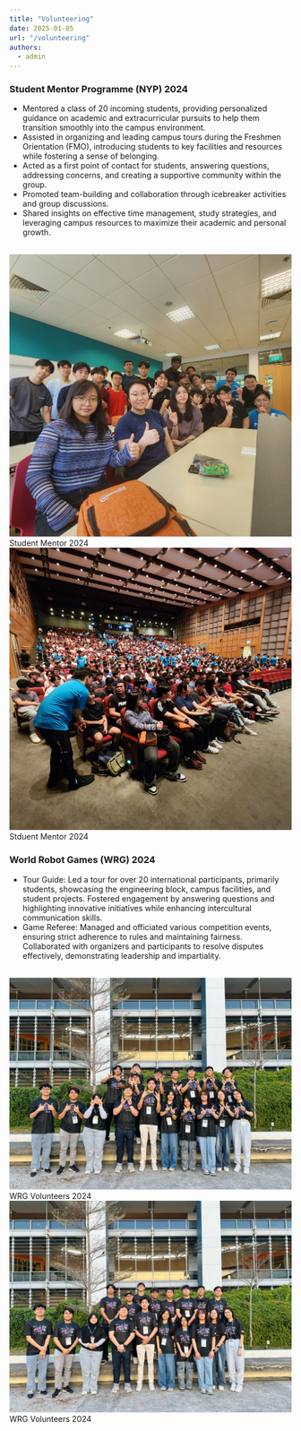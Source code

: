 ```yaml
---
title: "Volunteering"
date: 2025-01-05
url: "/volunteering"
authors:
  - admin
---
```


<h3>Student Mentor Programme (NYP) 2024</h3>

- Mentored a class of 20 incoming students, providing personalized guidance on academic and extracurricular pursuits to help them transition smoothly into the campus environment.
- Assisted in organizing and leading campus tours during the Freshmen Orientation (FMO), introducing students to key facilities and resources while fostering a sense of belonging.
- Acted as a first point of contact for students, answering questions, addressing concerns, and creating a supportive community within the group.
- Promoted team-building and collaboration through icebreaker activities and group discussions.
- Shared insights on effective time management, study strategies, and leveraging campus resources to maximize their academic and personal growth.
<br>
<div class="grid grid-cols-2 gap-4">
    <div class="flex flex-col items-center">
      <img src="SM1.jpg" alt="Student Mentor Class" class="w-32 h-auto">
      <div class="text-sm text-gray-700 dark:text-gray-300">Student Mentor 2024</div>
    </div>
    <div class="flex flex-col items-center">
      <img src="SM2.jpg" alt="Student Mentor Class 1" class="w-32 h-auto">
      <div class="text-sm text-gray-700 dark:text-gray-300">Stduent Mentor 2024</div>
    </div>
</div>

<h3>World Robot Games (WRG) 2024</h3>

- Tour Guide: Led a tour for over 20 international participants, primarily students, showcasing the engineering block, campus facilities, and student projects. Fostered engagement by answering questions and highlighting innovative initiatives while enhancing intercultural communication skills.
- Game Referee: Managed and officiated various competition events, ensuring strict adherence to rules and maintaining fairness. Collaborated with organizers and participants to resolve disputes effectively, demonstrating leadership and impartiality.
<br>
<div class="grid grid-cols-2 gap-4">
    <div class="flex flex-col items-center">
      <img src="WRG1.jpg" alt="WRG Volunteers" class="w-32 h-auto">
      <div class="text-sm text-gray-700 dark:text-gray-300">WRG Volunteers 2024</div>
    </div>
    <div class="flex flex-col items-center">
      <img src="WRG2.jpg" alt="WRG Volunteers 1" class="w-32 h-auto">
      <div class="text-sm text-gray-700 dark:text-gray-300">WRG Volunteers 2024</div>
    </div>
</div>